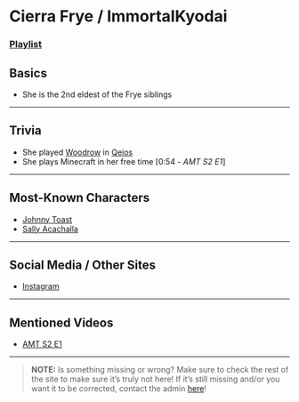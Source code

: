 # Cierra Frye / ImmortalKyodai
### [Playlist](https://www.youtube.com/playlist?list=PLwlijWXtmIKiReI9-gYwSiZPgcMnf8cQUm)

## Basics
- She is the 2nd eldest of the Frye siblings

----

## Trivia
- She played [Woodrow](../5.Characters/Qeios_Characters.md) in [Qeios](../6.Series/Qeios.md)
- She plays Minecraft in her free time \[0:54 - *AMT S2 E1*]

----

## Most-Known Characters
- [Johnny Toast](../5.Characters/Johnny_Toast.md)
- [Sally Acachalla](../5.Characters/Sally_Acachalla.md)

----

## Social Media / Other Sites
- [Instagram](https://instagram.com/vt_immortal?igshid=146748sk76rfj)

----

## Mentioned Videos
- [AMT S2 E1](https://youtu.be/QveKwulefP0)

----

> **NOTE:** Is something missing or wrong? Make sure to check the rest of the site to make sure it’s truly not here! If it’s still missing and/or you want it to be corrected, contact the admin [here](../chapter_2.md)!